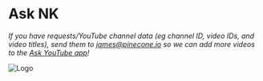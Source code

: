 # Ask NK

*If you have requests/YouTube channel data (eg channel ID, video IDs, and video titles), send them to *james@pinecone.io* so we can add more videos to the [Ask YouTube app](https://huggingface.co/spaces/jamescalam/ask-youtube)!*

![Logo](https://github.com/jamescalam/ask-youtube/blob/main/assets/whisper-search-transparent.png?raw=true)
